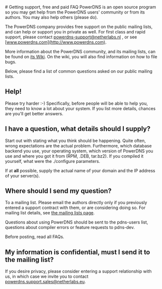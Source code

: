 # Getting support, free and paid FAQ
PowerDNS is an open source program so you may get help from the PowerDNS users'
community or from its authors. You may also help others (please do).

The PowerDNS company provides free support on the public mailing lists, and can
help or support you in private as well. For first class and rapid support,
please contact <a href="mailto:powerdns-support@netherlabs.nl">powerdns-support@netherlabs.nl</a>
, or see [www.powerdns.com](http://www.powerdns.com).

More information about the PowerDNS community, and its mailing lists, can be
found on [its Wiki](http://wiki.powerdns.com). On the wiki, you will also find
information on how to file bugs.

Below, please find a list of common questions asked on our public mailing lists.

## Help!
Please try harder :-) Specifically, before people will be able to help you,
they need to know a lot about your system. If you list more details, chances are
you'll get better answers.

## I have a question, what details should I supply?
Start out with stating what you think should be happening. Quite often, wrong
expectations are the actual problem. Furthermore, which database backend you
use, your operating system, which version of PowerDNS you use and where you got
it from (RPM, .DEB, tar.bz2). If you compiled it yourself, what were the
./configure parameters.

If at **all** possible, supply the actual name of your domain and the IP address
of your server(s).

## Where should I send my question?
To a mailing list. Please email the authors directly only if you previously
entered a support contract with them, or are considering doing so. For mailing
list details, see [the mailing lists page](http://mailman.powerdns.com/mailman/listinfo/).

Questions about using PowerDNS should be sent to the pdns-users list, questions
about compiler errors or feature requests to pdns-dev.

Before posting, read all FAQs.

## My information is confidential, must I send it to the mailing list?
If you desire privacy, please consider entering a support relationship with us,
in which case we invite you to contact <a href="mailto:powerdns.support.sales@netherlabs.eu">powerdns.support.sales@netherlabs.eu</a>.
